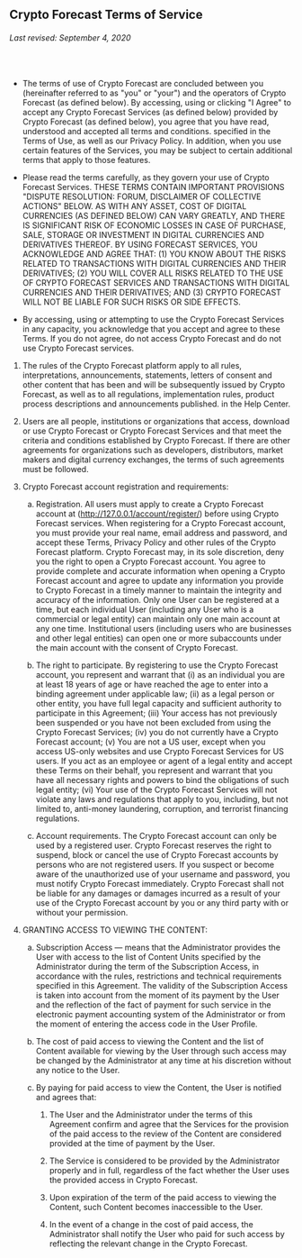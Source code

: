 <div class="text-justify">
	<div class="row">
		<h2 class="mx-auto">Crypto Forecast Terms of Service</h2>
	</div>
	<div class="row">
		<h6 class="mx-auto">Last revised: September 4, 2020</h6>
	</div>
	<br>
	<div class="row col-sm-8 mx-auto">
		<ul class="list-unstyled">
			<li>
				<p>The terms of use of Crypto Forecast are concluded between you (hereinafter referred to as "you" or "your") and the operators of Crypto Forecast (as defined below). By accessing, using or clicking "I Agree" to accept any Crypto Forecast Services (as defined below) provided by Crypto Forecast (as defined below), you agree that you have read, understood and accepted all terms and conditions. specified in the Terms of Use, as well as our Privacy Policy. In addition, when you use certain features of the Services, you may be subject to certain additional terms that apply to those features.</p>
			</li>
			<li>
				<p>Please read the terms carefully, as they govern your use of Crypto Forecast Services. THESE TERMS CONTAIN IMPORTANT PROVISIONS "DISPUTE RESOLUTION: FORUM, DISCLAIMER OF COLLECTIVE ACTIONS" BELOW. AS WITH ANY ASSET, COST OF DIGITAL CURRENCIES (AS DEFINED BELOW) CAN VARY GREATLY, AND THERE IS SIGNIFICANT RISK OF ECONOMIC LOSSES IN CASE OF PURCHASE, SALE, STORAGE OR INVESTMENT IN DIGITAL CURRENCIES AND DERIVATIVES THEREOF. BY USING FORECAST SERVICES, YOU ACKNOWLEDGE AND AGREE THAT: (1) YOU KNOW ABOUT THE RISKS RELATED TO TRANSACTIONS WITH DIGITAL CURRENCIES AND THEIR DERIVATIVES; (2) YOU WILL COVER ALL RISKS RELATED TO THE USE OF CRYPTO FORECAST SERVICES AND TRANSACTIONS WITH DIGITAL CURRENCIES AND THEIR DERIVATIVES; AND (3) CRYPTO FORECAST WILL NOT BE LIABLE FOR SUCH RISKS OR SIDE EFFECTS.</p>
			</li>
			<li>
				<p>By accessing, using or attempting to use the Crypto Forecast Services in any capacity, you acknowledge that you accept and agree to these Terms. If you do not agree, do not access Crypto Forecast and do not use Crypto Forecast services.</p>
			</li>
		</ul>
		<ol type="1">
			<li>
				<p>The rules of the Crypto Forecast platform apply to all rules, interpretations, announcements, statements, letters of consent and other content that has been and will be subsequently issued by Crypto Forecast, as well as to all regulations, implementation rules, product process descriptions and announcements published. in the Help Center.</p>
			</li>
			<li>
				<p>Users are all people, institutions or organizations that access, download or use Crypto Forecast or Crypto Forecast Services and that meet the criteria and conditions established by Crypto Forecast. If there are other agreements for organizations such as developers, distributors, market makers and digital currency exchanges, the terms of such agreements must be followed.</p>
			</li>
			<li>
				<p>Crypto Forecast account registration and requirements:</p>
				<ol type="a">
					<li>
						<p>
							Registration. All users must apply to create a Crypto Forecast account at
							(<a href="http://127.0.0.1/account/register/" target="_blank">http://127.0.0.1/account/register/</a>)
							before using Crypto Forecast services. When registering for a Crypto Forecast account, you must provide your real name, email address and password, and accept these Terms, Privacy Policy and other rules of the Crypto Forecast platform. Crypto Forecast may, in its sole discretion, deny you the right to open a Crypto Forecast account. You agree to provide complete and accurate information when opening a Crypto Forecast account and agree to update any information you provide to Crypto Forecast in a timely manner to maintain the integrity and accuracy of the information. Only one User can be registered at a time, but each individual User (including any User who is a commercial or legal entity) can maintain only one main account at any one time. Institutional users (including users who are businesses and other legal entities) can open one or more subaccounts under the main account with the consent of Crypto Forecast.
						</p>
					</li>
					<li>
						<p>The right to participate. By registering to use the Crypto Forecast account, you represent and warrant that (i) as an individual you are at least 18 years of age or have reached the age to enter into a binding agreement under applicable law; (ii) as a legal person or other entity, you have full legal capacity and sufficient authority to participate in this Agreement; (iii) Your access has not previously been suspended or you have not been excluded from using the Crypto Forecast Services; (iv) you do not currently have a Crypto Forecast account; (v) You are not a US user, except when you access US-only websites and use Crypto Forecast Services for US users. If you act as an employee or agent of a legal entity and accept these Terms on their behalf, you represent and warrant that you have all necessary rights and powers to bind the obligations of such legal entity; (vi) Your use of the Crypto Forecast Services will not violate any laws and regulations that apply to you, including, but not limited to, anti-money laundering, corruption, and terrorist financing regulations.</p>
					</li>
					<li>
						<p>Account requirements. The Crypto Forecast account can only be used by a registered user. Crypto Forecast reserves the right to suspend, block or cancel the use of Crypto Forecast accounts by persons who are not registered users. If you suspect or become aware of the unauthorized use of your username and password, you must notify Crypto Forecast immediately. Crypto Forecast shall not be liable for any damages or damages incurred as a result of your use of the Crypto Forecast account by you or any third party with or without your permission.</p>
					</li>
				</ol>
			</li>
			<li>
				<p>GRANTING ACCESS TO VIEWING THE CONTENT:</p>
				<ol type="a">
					<li>
						<p>Subscription Access — means that the Administrator provides the User with access to the list of Content Units specified by the Administrator during the term of the Subscription Access, in accordance with the rules, restrictions and technical requirements specified in this Agreement. The validity of the Subscription Access is taken into account from the moment of its payment by the User and the reflection of the fact of payment for such service in the electronic payment accounting system of the Administrator or from the moment of entering the access code in the User Profile.</p>
					</li>
					<li>
						<p>The cost of paid access to viewing the Content and the list of Content available for viewing by the User through such access may be changed by the Administrator at any time at his discretion without any notice to the User.</p>
					</li>
					<li>
						<p>By paying for paid access to view the Content, the User is notified and agrees that:</p>
						<ol type="1">
							<li>
								<p>The User and the Administrator under the terms of this Agreement confirm and agree that the Services for the provision of the paid access to the review of the Content are considered provided at the time of payment by the User.</p>
							</li>
							<li>
								<p>The Service is considered to be provided by the Administrator properly and in full, regardless of the fact whether the User uses the provided access in Crypto Forecast.</p>
							</li>
							<li>
								<p>Upon expiration of the term of the paid access to viewing the Content, such Content becomes inaccessible to the User.</p>
							</li>
							<li>
								<p>In the event of a change in the cost of paid access, the Administrator shall notify the User who paid for such access by reflecting the relevant change in the Crypto Forecast.</p>
							</li>
						</ol>
					</li>
				</ol>
			</li>
		</ol>
	</div>
</div>
